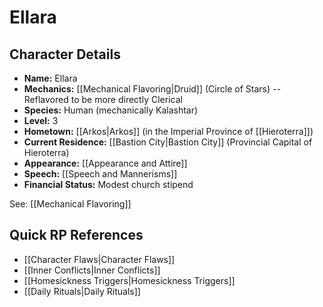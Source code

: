 # Ellara

## Character Details
- **Name:** Ellara
- **Mechanics:** [[Mechanical Flavoring|Druid]] (Circle of Stars) -- Reflavored to be more directly Clerical
- **Species:**  Human (mechanically Kalashtar)
- **Level:** 3
- **Hometown:** [[Arkos|Arkos]] (in the Imperial Province of [[Hieroterra]])
- **Current Residence:** [[Bastion City|Bastion City]] (Provincial Capital of Hieroterra)
- **Appearance:** [[Appearance and Attire]]
- **Speech:** [[Speech and Mannerisms]]
- **Financial Status:** Modest church stipend

See: [[Mechanical Flavoring]]

## Quick RP References
- [[Character Flaws|Character Flaws]]
- [[Inner Conflicts|Inner Conflicts]]
- [[Homesickness Triggers|Homesickness Triggers]]
- [[Daily Rituals|Daily Rituals]]

